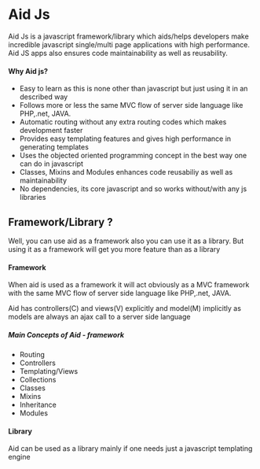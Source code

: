 # Aid Js
Aid Js is a javascript framework/library which aids/helps developers make incredible javascript single/multi page applications with high performance. Aid JS apps also ensures code maintainability as well as reusability.

<h4> Why Aid js? </h4>
<ul>
	<li> Easy to learn as this is none other than javascript but just using it in an described way</li>
	<li> Follows more or less the same MVC flow of server side language like PHP,.net, JAVA.</li>
	<li> Automatic routing without any extra routing codes which makes development faster </li>
	<li> Provides easy templating features and gives high performance in generating templates </li>
	<li> Uses the objected oriented programming concept in the best way one can do in javascript</li>
	<li> Classes, Mixins and Modules enhances code reusabiliy as well as maintainability</li>
	<li> No dependencies, its core javascript and so works without/with any js libraries</li>
</ul>

<h2> Framework/Library ? </h2>
<p>Well, you can use aid as a framework also you can use it as a library. But using it as a framework will get you more feature than as a library</p>
<h4>Framework</h4>
<p>When aid is used as a framework it will act obviously as a MVC framework with the same MVC flow of server side language like PHP,.net, JAVA.</p>
<p>Aid has controllers(C) and views(V) explicitly and model(M) implicitly as models are always an ajax call to a server side language </p>
<h5>Main Concepts of Aid - framework</h5>
<ul>
<li>Routing</li>
<li>Controllers</li>
<li>Templating/Views</li>
<li>Collections</li>
<li>Classes</li>
<li>Mixins</li>
<li>Inheritance</li>
<li>Modules</li>
</ul>

<h4>Library</h4>
<p>Aid can be used as a library mainly if one needs just a javascript templating engine</p>
